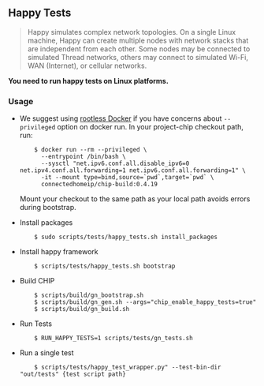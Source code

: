 ## Happy Tests

> Happy simulates complex network topologies. On a single Linux machine, Happy
> can create multiple nodes with network stacks that are independent from each
> other. Some nodes may be connected to simulated Thread networks, others may
> connect to simulated Wi-Fi, WAN (Internet), or cellular networks.

**You need to run happy tests on Linux platforms.**

### Usage

-   We suggest using
    [rootless Docker](https://docs.docker.com/engine/security/rootless/) if you
    have concerns about `--privileged` option on docker run. In your
    project-chip checkout path, run:

            $ docker run --rm --privileged \
              --entrypoint /bin/bash \
              --sysctl "net.ipv6.conf.all.disable_ipv6=0 net.ipv4.conf.all.forwarding=1 net.ipv6.conf.all.forwarding=1" \
              -it --mount type=bind,source=`pwd`,target=`pwd` \
              connectedhomeip/chip-build:0.4.19

    Mount your checkout to the same path as your local path avoids errors during
    bootstrap.

-   Install packages

            $ sudo scripts/tests/happy_tests.sh install_packages

-   Install happy framework

            $ scripts/tests/happy_tests.sh bootstrap

-   Build CHIP

            $ scripts/build/gn_bootstrap.sh
            $ scripts/build/gn_gen.sh --args="chip_enable_happy_tests=true"
            $ scripts/build/gn_build.sh

-   Run Tests

            $ RUN_HAPPY_TESTS=1 scripts/tests/gn_tests.sh

-   Run a single test

            $ scripts/tests/happy_test_wrapper.py" --test-bin-dir "out/tests" {test script path}
